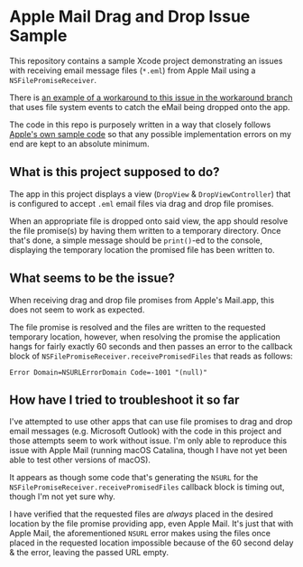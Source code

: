 #  Apple Mail Drag and Drop Issue Sample

This repository contains a sample Xcode project demonstrating an issues with receiving email message files (`*.eml`) from Apple Mail  using a `NSFilePromiseReceiver`.  

There is [an example of a workaround to this issue in the workaround branch](https://github.com/svenewers/DropTestArticle/tree/workaround) that uses file system events to catch the eMail being dropped onto the app.

The code in this repo is purposely written in a way that closely follows [Apple's own sample code](https://developer.apple.com/documentation/appkit/documents_data_and_pasteboard/supporting_drag_and_drop_through_file_promises) so that any possible implementation errors on my end are kept to an absolute minimum.  

## What is this project supposed to do?
The app in this project displays a view (`DropView` & `DropViewController`) that is configured to accept `.eml` email files via drag and drop file promises.  

When an appropriate file is dropped onto said view, the app should resolve the file promise(s) by having them written to a temporary directory. Once that's done, a simple message should be `print()`-ed to the console, displaying the temporary location the promised file has been written to.  

## What seems to be the issue?
When receiving drag and drop file promises from Apple's Mail.app, this does not seem to work as expected.  

The file promise is resolved and the files are written to the requested temporary location, however, when resolving the promise the application hangs for fairly exactly 60 seconds and then passes an error to the callback block of `NSFilePromiseReceiver.receivePromisedFiles` that reads as follows: 

`Error Domain=NSURLErrorDomain Code=-1001 "(null)"`

## How have I tried to troubleshoot it so far
I've attempted to use other apps that can use file promises to drag and drop email messages (e.g. Microsoft Outlook) with the code in this project and those attempts seem to work without issue. I'm only able to reproduce this issue with Apple Mail (running macOS Catalina, though I have not yet been able to test other versions of macOS).  

It appears as though some code that's generating the `NSURL` for the `NSFilePromiseReceiver.receivePromisedFiles` callback block is timing out, though I'm not yet sure why.  

I have verified that the requested files are _always_ placed in the desired location by the file promise providing app, even Apple Mail. It's just that with Apple Mail, the aforementioned  `NSURL` error makes using the files once placed in the requested location impossible because of the 60 second delay & the error, leaving the passed URL empty.
